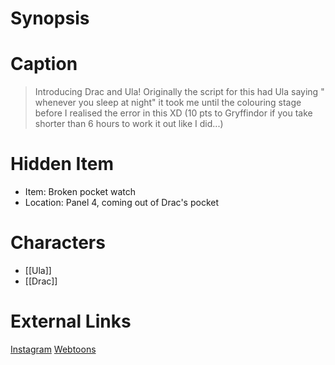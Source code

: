 # Synopsis


# Caption
> Introducing Drac and Ula! Originally the script for this had Ula saying " whenever you sleep at night" it took me until the colouring stage before I realised the error in this XD
> (10 pts to Gryffindor if you take shorter than 6 hours to work it out like I did...)

# Hidden Item
* Item: Broken pocket watch
* Location: <spoiler>Panel 4, coming out of Drac's pocket</spoiler>

# Characters
* [[Ula]]
* [[Drac]]

# External Links
[Instagram](https://www.instagram.com/p/CaDVitiM_lu/?igshid=YmMyMTA2M2Y=)
[Webtoons](https://www.webtoons.com/en/challenge/twistwood-tales/105-drac-and-ula-/viewer?title_no=344740&episode_no=115)